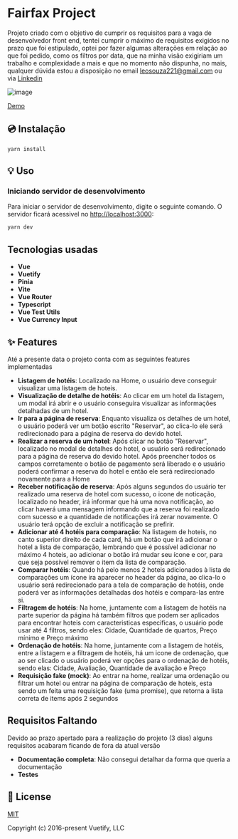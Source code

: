 # Fairfax Project
Projeto criado com o objetivo de cumprir os requisitos para a vaga de desenvolvedor front end, tentei cumprir o máximo de requisitos exigidos no prazo que foi estipulado, optei por fazer algumas alterações em relação ao que foi pedido, como os filtros por data, que na minha visão exigiriam um trabalho e complexidade a mais e que no momento não dispunha, no mais, qualquer dúvida estou a disposição no email leosouza221@gmail.com ou via [Linkedin](https://www.linkedin.com/in/leonardo-de-souza-a75557156/)

![image](https://github.com/LeoSouza221/fairfax-project/assets/39174217/30211b13-e915-4f52-962f-c88fc291464e)

[Demo](https://leosouza221.github.io/fairfax-project/)

## 💿 Instalação
`yarn install`

## 💡 Uso

### Iniciando servidor de desenvolvimento

Para iniciar o servidor de desenvolvimento, digite o seguinte comando. O servidor ficará acessivel no [http://localhost:3000](http://localhost:3000):

```bash
yarn dev
```

## Tecnologias usadas
- **Vue**
- **Vuetify**
- **Pinia**
- **Vite**
- **Vue Router**
- **Typescript**
- **Vue Test Utils**
- **Vue Currency Input**
  
## ✨ Features
Até a presente data o projeto conta com as seguintes features implementadas

- **Listagem de hotéis**: Localizado na Home, o usuário deve conseguir visualizar uma listagem de hoteis.
- **Visualização de detalhe de hotéis**: Ao clicar em um hotel da listagem, um modal irá abrir e o usuário conseguira visualizar as informações detalhadas de um hotel.
- **Ir para a página de reserva**: Enquanto visualiza os detalhes de um hotel, o usuário poderá ver um botão escrito "Reservar", ao clica-lo ele será redirecionado para a página de reserva do devido hotel.
- **Realizar a reserva de um hotel**: Após clicar no botão "Reservar", localizado no modal de detalhes do hotel, o usuário será redirecionado para a página de reserva do devido hotel. Após preencher todos os campos corretamente o botão de pagamento será liberado e o usuário poderá confirmar a reserva do hotel e então ele será redirecionado novamente para a Home 
- **Receber notificação de reserva**: Após alguns segundos do usuário ter realizado uma reserva de hotel com sucesso, o icone de noticação, localizado no header, irá informar que há uma nova notificação, ao clicar haverá uma mensagem informando que a reserva foi realizado com sucesso e a quantidade de notificações irá zerar novamente. O usuário terá opção de excluir a notificação se prefirir.
- **Adicionar até 4 hotéis para comparação**: Na listagem de hoteis, no canto superior direito de cada card, há um botão que irá adicionar o hotel a lista de comparação, lembrando que é possível adicionar no máximo 4 hoteis, ao adicionar o botão irá mudar seu ícone e cor, para que seja possível remover o item da lista de comparação.
- **Comparar hotéis**: Quando há pelo menos 2 hoteis adicionados à lista de comparações um ícone ira aparecer no header da página, ao clica-lo o usuário será redirecionado para a tela de comparação de hotéis, onde poderá ver as informações detalhadas dos hotéis e compara-las entre si.
- **Filtragem de hotéis**: Na home, juntamente com a listagem de hotéis na parte superior da página há também filtros que podem ser aplicados para encontrar hoteis com caracteristicas especificas, o usuário pode usar até 4 filtros, sendo eles: Cidade, Quantidade de quartos, Preço mínimo e Preço máximo 
- **Ordenação de hotéis**: Na home, juntamente com a listagem de hotéis, entre a listagem e a filtragem de hotéis, há um icone de ordenação, que ao ser clicado o usuário poderá ver opções para o ordenação de hotéis, sendo elas: Cidade, Avaliação, Quantidade de avaliação e Preço
- **Requisição fake (mock)**: Ao entrar na home, realizar uma ordenação ou filtrar um hotel ou entrar na página de comparação de hoteis, esta sendo um feita uma requisição fake (uma promise), que retorna a lista correta de items após 2 segundos

## Requisitos Faltando
Devido ao prazo apertado para a realização do projeto (3 dias) alguns requisitos acabaram ficando de fora da atual versão

- **Documentação completa**: Não consegui detalhar da forma que queria a documentação
- **Testes**

## 📑 License
[MIT](http://opensource.org/licenses/MIT)

Copyright (c) 2016-present Vuetify, LLC

